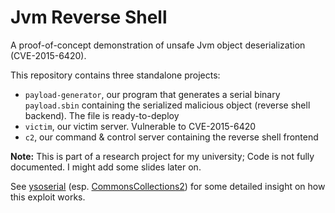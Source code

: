 # Jvm Reverse Shell

A proof-of-concept demonstration of unsafe Jvm object deserialization (CVE-2015-6420).

This repository contains three standalone projects:

- `payload-generator`, our program that generates a serial binary `payload.sbin` containing the serialized malicious object (reverse shell backend). The file is ready-to-deploy
- `victim`, our victim server. Vulnerable to CVE-2015-6420
- `c2`, our command & control server containing the reverse shell frontend

**Note:** This is part of a research project for my university; Code is not fully documented. I might add some slides later on.

See [ysoserial](https://github.com/frohoff/ysoserial) (esp. [CommonsCollections2](https://github.com/frohoff/ysoserial/blob/master/src/main/java/ysoserial/payloads/CommonsCollections2.java)) for some detailed insight on how this exploit works.
